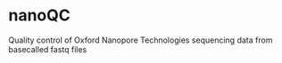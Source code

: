 # nanoQC
Quality control of Oxford Nanopore Technologies sequencing data from basecalled fastq files
